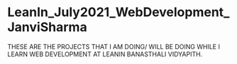 # LeanIn_July2021_WebDevelopment_JanviSharma
THESE ARE THE PROJECTS THAT I AM DOING/ WILL BE DOING WHILE I LEARN WEB DEVELOPMENT AT LEANIN BANASTHALI VIDYAPITH.
